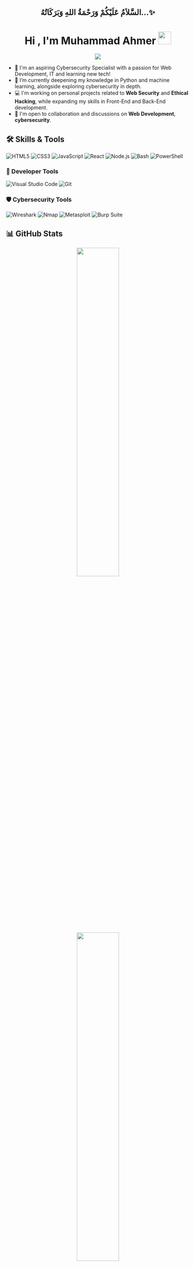 <div align="center">
<h2 id="السَّلاَمُ-عَلَيْكُمْ-وَرَحْمَةُ-اللهِ-وَبَرَكَاتُهُ"><b>السَّلاَمُ عَلَيْكُمْ وَرَحْمَةُ اللهِ وَبَرَكَاتُهُ…✨</b></h2>
</div>

<h1 align="center"><b>Hi , I'm Muhammad Ahmer </b><img src="https://media.giphy.com/media/hvRJCLFzcasrR4ia7z/giphy.gif" width="35"></h1>
<!--  -->
<p align="center">
  <a href="https://github.com/DenverCoder1/readme-typing-svg"><img src="https://readme-typing-svg.herokuapp.com?font=Time+New+Roman&amp;color=cyan&amp;size=25&amp;center=true&amp;vCenter=true&amp;width=600&amp;height=100&amp;lines=Assalamu+O+Alaikum+Warahmatullah..♥++;Undergraduate,;Computer+Science+Student,;IT+Support+Specialist,;Cybersecurity+Analyst/Enthusiast,;Web Developer,;Love+to+learn+new+stuffs..&lt;3"></a>

- 👋 I'm an aspiring Cybersecurity Specialist with a passion for Web Development, IT and learning new tech!
- 🌱 I’m currently deepening my knowledge in Python and machine learning, alongside exploring cybersecurity in depth.
- 💻 I'm working on personal projects related to **Web Security** and **Ethical Hacking**, while expanding my skills in Front-End and Back-End development.
- 🚀 I'm open to collaboration and discussions on **Web Development**, **cybersecurity**.


## 🛠️ Skills & Tools

![HTML5](https://img.shields.io/badge/-HTML5-E34F26?logo=html5&logoColor=white&style=for-the-badge)
![CSS3](https://img.shields.io/badge/-CSS3-1572B6?logo=css3&logoColor=white&style=for-the-badge)
![JavaScript](https://img.shields.io/badge/-JavaScript-F7DF1E?logo=javascript&logoColor=black&style=for-the-badge)
![React](https://img.shields.io/badge/-React-61DAFB?logo=react&logoColor=black&style=for-the-badge)
![Node.js](https://img.shields.io/badge/-Node.js-339933?logo=nodedotjs&logoColor=white&style=for-the-badge)
![Bash](https://img.shields.io/badge/-Bash-121011?logo=gnu-bash&logoColor=white&style=for-the-badge)
![PowerShell](https://img.shields.io/badge/-PowerShell-5391FE?logo=powershell&logoColor=white&style=for-the-badge)

### 🧰 Developer Tools
![Visual Studio Code](https://img.shields.io/badge/-VSCode-007ACC?logo=visualstudiocode&logoColor=white&style=for-the-badge)
![Git](https://img.shields.io/badge/-Git-F05032?logo=git&logoColor=white&style=for-the-badge)

### 🛡️ Cybersecurity Tools
![Wireshark](https://img.shields.io/badge/-Wireshark-1679A7?logo=wireshark&logoColor=white&style=for-the-badge)
![Nmap](https://img.shields.io/badge/-Nmap-004A99?style=for-the-badge&logo=nmap&logoColor=white)
![Metasploit](https://img.shields.io/badge/-Metasploit-507C89?style=for-the-badge)
![Burp Suite](https://img.shields.io/badge/-Burp--Suite-FF6F00?style=for-the-badge)

## 📊 GitHub Stats

<div align="center">
  <img src="https://github-readme-stats.vercel.app/api?username=Ahmer-kun&show_icons=true&theme=radical" width="48%" />  <br/>
  <img src="https://github-readme-streak-stats.herokuapp.com/?user=Ahmer-kun&theme=radical" width="48%" />
  <br/>
  <img src="https://github-readme-stats.vercel.app/api/top-langs/?username=Ahmer-kun&layout=compact&theme=radical" width="50%" />  <br/>
</div>

[![LinkedIn](https://img.shields.io/badge/-LinkedIn-0A66C2?logo=linkedin&logoColor=white&style=for-the-badge)](https://www.linkedin.com/in/muhammad-ahmer-b88485283)
[![Twitter](https://img.shields.io/badge/-Twitter-1DA1F2?logo=twitter&logoColor=white&style=for-the-badge)](https://twitter.com/yourhandle)
[![Portfolio](https://img.shields.io/badge/-Portfolio-121212?style=for-the-badge)](https://yourwebsite.com)
<!---
Ahmer-kun/Ahmer-kun is a ✨ special ✨ repository because its `README.md` (this file) appears on your GitHub profile.
You can click the Preview link to take a look at your changes.
--->

## Let’s Connect! 🚀
Feel free to reach out if you're working on something interesting or just want to chat about technology and programming. I’m always open to learning and sharing ideas. 🔥
